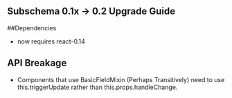 Subschema 0.1x -> 0.2 Upgrade Guide
---

##Dependencies
 * now requires react-0.14

## API Breakage
 * Components that use BasicFieldMixin (Perhaps Transitively) need to use this.triggerUpdate rather than this.props.handleChange.
 